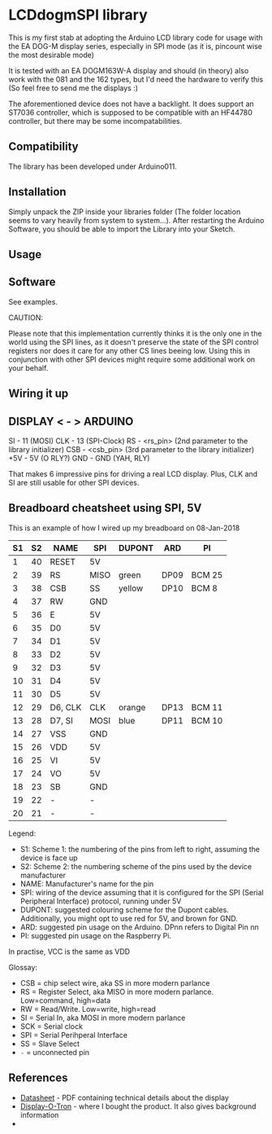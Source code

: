 # LCDdogmSPI library

This is my first stab at adopting the Arduino LCD library code for usage with 
the EA DOG-M display series, especially in SPI mode (as it is, pincount wise the most desirable mode)

It is tested with an EA DOGM163W-A display and should (in theory) also work with 
the 081 and the 162 types, but I'd need the hardware to verify this (So feel free to send me the displays :)

The aforementioned device does not have a backlight. It does support an ST7036 controller, which is supposed to be compatible with an HF44780 controller, but there may be some incompatabilities.

Compatibility
-------------
The library has been developed under Arduino011.

Installation
------------
Simply unpack the ZIP inside your libraries folder (The folder location seems to vary heavily from system to system...). After restarting the Arduino Software, you should be able to import the Library into your Sketch.

Usage
-----

Software
--------

See examples.

CAUTION: 

Please note that this implementation currently thinks it is the only one in 
the world using the SPI lines, as it doesn't preserve the state of the SPI
control registers nor does it care for any other CS lines beeing low.
Using this in conjunction with other SPI devices might require some additional
work on your behalf.




Wiring it up
------------

DISPLAY    < - >   ARDUINO
--------------------------
SI           -     11 (MOSI)
CLK          -     13 (SPI-Clock)
RS           -     <rs_pin> (2nd parameter to the library initializer)
CSB          -     <csb_pin> (3rd parameter to the library initializer)
+5V          -     5V (O RLY?)
GND          -     GND (YAH, RLY)

That makes 6 impressive pins for driving a real LCD display. Plus, CLK and SI
are still usable for other SPI devices.

## Breadboard cheatsheet using SPI, 5V

This is an example of how I wired up my breadboard on 08-Jan-2018

| S1   | S2   | NAME    | SPI  | DUPONT | ARD  | PI     |
| ---- | ---- | ------- | ---- | ------ | ---- | ------ |
| 1    | 40   | RESET   | 5V   |        |      |        |
| 2    | 39   | RS      | MISO | green  | DP09 | BCM 25 |
| 3    | 38   | CSB     | SS   | yellow | DP10 | BCM  8 |
| 4    | 37   | RW      | GND  |        |      |        |
| 5    | 36   | E       | 5V   |        |      |        |
| 6    | 35   | D0      | 5V   |        |      |        |
| 7    | 34   | D1      | 5V   |        |      |        |
| 8    | 33   | D2      | 5V   |        |      |        |
| 9    | 32   | D3      | 5V   |        |      |        |
| 10   | 31   | D4      | 5V   |        |      |        |
| 11   | 30   | D5      | 5V   |        |      |        |
| 12   | 29   | D6, CLK | CLK  | orange | DP13 | BCM 11 |
| 13   | 28   | D7, SI  | MOSI | blue   | DP11 | BCM 10 |
| 14   | 27   | VSS     | GND  |        |      |        |
| 15   | 26   | VDD     | 5V   |        |      |        |
| 16   | 25   | VI      | 5V   |        |      |        |
| 17   | 24   | VO      | 5V   |        |      |        |
| 18   | 23   | SB      | GND  |        |      |        |
| 19   | 22   | -       | -    |        |      |        |
| 20   | 21   | -       | -    |        |      |        |


Legend:

* S1: Scheme 1: the numbering of the pins from left to right, assuming the device is face up
* S2: Scheme 2: the numbering scheme of the pins used by the device manufacturer
* NAME: Manufacturer's name for the pin
* SPI: wiring of the device assuming that it is configured for the SPI (Serial Peripheral Interface) protocol, running under 5V
* DUPONT: suggested colouring scheme for the Dupont cables. Additionally, you might opt to use red for 5V, and brown for GND.
* ARD: suggested pin usage on the Arduino. DPnn refers to Digital Pin nn
* PI: suggested pin usage on the Raspberry Pi.

In practise, VCC is the same as VDD

Glossay:

* CSB =  chip select wire, aka SS in more modern parlance
* RS = Register Select, aka MISO in more modern parlance. Low=command, high=data
* RW = Read/Write. Low=write, high=read
* SI = Serial In, aka MOSI in more modern parlance
* SCK = Serial clock
* SPI = Serial Perihperal Interface
* SS = Slave Select
* `-` = unconnected pin

## References

* [Datasheet](http://www.lcd-module.com/eng/pdf/doma/dog-me.pdf) - PDF containing technical details about the display
* [Display-O-Tron](https://shop.pimoroni.com/products/display-o-tron-lcd) - where I bought the product. It also gives background information
* 
